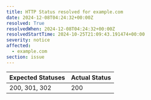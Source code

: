 ```yaml
---
title: HTTP Status resolved for example.com
date: 2024-12-08T04:24:32+00:00Z
resolved: True
resolvedWhen: 2024-12-08T04:24:32+00:00Z
resolvedStartTime: 2024-10-25T21:09:43.191474+00:00
severity: notice
affected:
  - example.com
section: issue
---
```


| Expected Statuses | Actual Status  |
|-------------------|----------------|
| 200, 301, 302 | 200 |
